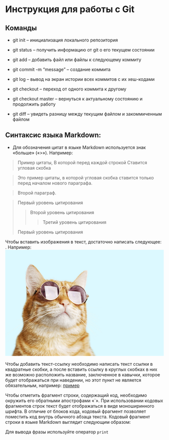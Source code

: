 # Инструкция для работы с Git 

## Команды

* git init – инициализация локального репозитория

* git status – получить информацию от git о его текущем состоянии

* git add – добавить файл или файлы к следующему коммиту 

* git commit -m “message” – создание коммита

* git log – вывод на экран истории всех коммитов с их хеш-кодами

* git checkout – переход от одного коммита к другому

* git checkout master – вернуться к актуальному состоянию и продолжить работу

* git diff – увидеть разницу между текущим файлом и закоммиченным файлом

## Синтаксис языка Markdown:

* Для обозначения цитат в языке Markdown используется знак «больше» («>»). Например:
>Пример цитаты,
>В которой перед каждой строкой
>Ставится угловая скобка

>Это пример цитаты,
в которой угловая скобка
ставится только перед началом нового параграфа.

>Второй параграф.

> Первый уровень цитирования
>> Второй уровень цитирования
>>> Третий уровень цитирования
>
>Первый уровень цитирования

Чтобы вставить изображения в текст, достаточно написать следующее:
![](). Например: ![Котик](base_87716f252d.jpg)

Чтобы добавить текст-ссылку необходимо написать текст ссылки в квадратные скобки, а после вставить ссылку в круглых скобках в них же возможно расположить название, заключенное в кавычки, которое будет отображаться при наведении, но этот пункт не является обязательным, например: [пример](http://example.com/ "Необязательная подсказка")

Чтобы отметить фрагмент строки, содержащий код, необходимо окружить его обратными апострофами «`». При использовании кодовых фрагментов строк текст будет отображаться в виде моноширинного шрифта. В отличие от блоков кода, кодовый фрагмент позволяет поместить код внутрь обычного абзаца текста. Кодовый фрагмент строки в языке Markdown выглядит следующим образом: 

Для вывода фразы используйте оператор   `print`